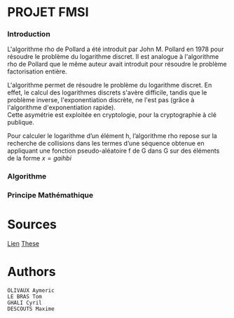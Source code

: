 # PROJET FMSI

### Introduction

L'algorithme rho de Pollard a été introduit par John M. Pollard en 1978 
pour résoudre le problème du logarithme discret. Il est analogue à l'algorithme 
rho de Pollard que le même auteur avait introduit pour résoudre le problème 
factorisation entière. 

L'algorithme permet de résoudre le problème du logarithme discret.
En effet, le calcul des logarithmes discrets s'avère difficile,
tandis que le problème inverse, l'exponentiation discrète,
ne l'est pas (grâce à l'algorithme d'exponentiation rapide).  
Cette asymétrie est exploitée en cryptologie, pour la cryptographie à clé publique.

Pour calculer le logarithme d’un élément h, l’algorithme rho repose sur la recherche de collisions dans les termes d’une séquence obtenue en appliquant une fonction pseudo-aléatoire f de G dans G sur des éléments de la forme $x =gaihbi$

### Algorithme


### Principe Mathémathique



# Sources
[Lien](https://fr.wikipedia.org/wiki/Algorithme_rho_de_Pollard_(logarithme_discret))
[These](http://docnum.univ-lorraine.fr/public/DDOC_T_2015_0065_JELJELI.pdf)

# Authors
    OLIVAUX Aymeric
    LE BRAS Tom
    GHALI Cyril
    DESCOUTS Maxime
